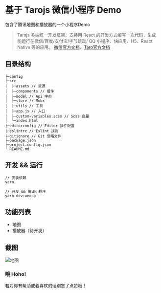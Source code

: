 # 基于 Tarojs 微信小程序 Demo

包含了腾讯地图和播放器的一个小程序Demo
>Tarojs 多端统一开发框架，支持用 React 的开发方式编写一次代码，生成能运行在微信/百度/支付宝/字节跳动/ QQ 小程序、快应用、H5、React Native 等的应用。
>[微信官方文档](https://developers.weixin.qq.com/doc/)、[Taro官方文档](https://github.com/NervJS/taro)

## 目录结构
```
├─config                　　
├─src
│  ├─assets // 资源
│  ├─components // 组件
│  ├─model // Api 字典
│  ├─store // Mobx
│  ├─utils // 工具
│  ├─app.js // 入口
│  ├─custom-variables.scss // Scss 变量
│  └─index.html
├─editorconfig // Editor 插件配置
├─eslintrc // Eslint 规则
├─gitignore // Git 忽略文件
├─package.json 
├─project.config.json 
└─README.md 
```

## 开发 && 运行
```
// 安装依赖
yarn 

// 开发 && 编译小程序
yarn dev:weapp
```

## 功能列表
+ 地图
+ 播放器（待开发）

## 截图
![地图](https://raw.githubusercontent.com/Groundhog-Chen/min-program-demo/master/src/assets/map.png)

### 哦 Hoho!
若对你有帮助或着喜欢的话别忘了点赞哦！

